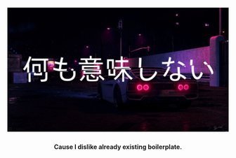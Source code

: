 <h1 align="center">
  <br>
  <img src="banner.png" alt="enOne-logo" width="800">
  <br>
</h1>

<h4 align="center">Cause I dislike already existing boilerplate.</h4>
